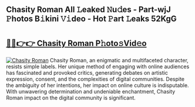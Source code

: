 ## Chasity Roman All 𝙻eaked 𝙽u𝚍es - Part-wjJ 𝙿hotos B𝚒kini 𝚅𝚒deo - Hot 𝙿art 𝙻eaks 52KgG

# <h2><a href="http://ld174vb.urlbe.top/?page=Chasity+Roman">🔗🔗👉👉 Chasity Roman P𝚑oto𝚜Vid𝚎o</a></h2>

[![Chasity Roman](https://i.imgur.com/eBuTRDB.gif)](http://ld174vb.urlbe.top/?page=Chasity+Roman)
Chasity Roman, an enigmatic and multifaceted character, resists simple labels. Her unique method of engaging with online audiences has fascinated and provoked critics, generating debates on artistic expression, consent, and the complexities of digital communities. Despite the ambiguity of her intentions, her impact on online culture is indisputable. With unwavering determination and undeniable enchantment, Chasity Roman impact on the digital community is significant.
